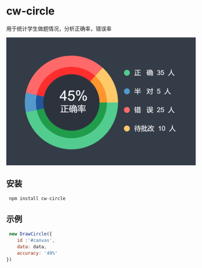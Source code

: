 # cw-circle



用于统计学生做题情况，分析正确率，错误率

![示例图](example.png '示例图')


安装
---

```javascript
 npm install cw-circle
```


示例
---

```javascript
 new DrawCircle({
    id :'#canvas',
    data: data,
    accuracy: '49%'
})
```

